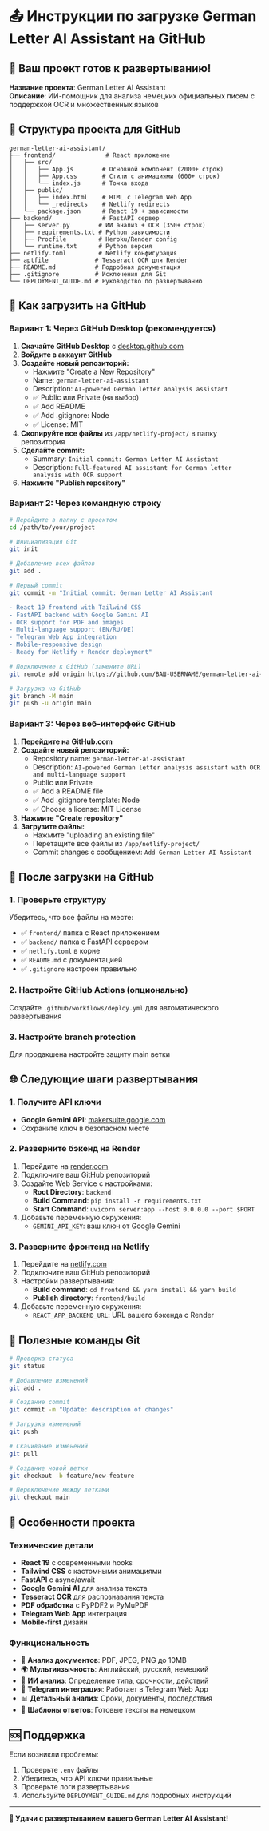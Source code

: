# 📤 Инструкции по загрузке German Letter AI Assistant на GitHub

## 🎯 Ваш проект готов к развертыванию!

**Название проекта**: German Letter AI Assistant  
**Описание**: ИИ-помощник для анализа немецких официальных писем с поддержкой OCR и множественных языков

## 📁 Структура проекта для GitHub

```
german-letter-ai-assistant/
├── frontend/              # React приложение
│   ├── src/
│   │   ├── App.js        # Основной компонент (2000+ строк)
│   │   ├── App.css       # Стили с анимациями (600+ строк)
│   │   └── index.js      # Точка входа
│   ├── public/
│   │   ├── index.html    # HTML с Telegram Web App
│   │   └── _redirects    # Netlify redirects
│   └── package.json      # React 19 + зависимости
├── backend/              # FastAPI сервер
│   ├── server.py        # ИИ анализ + OCR (350+ строк)
│   ├── requirements.txt # Python зависимости
│   ├── Procfile         # Heroku/Render config
│   └── runtime.txt      # Python версия
├── netlify.toml         # Netlify конфигурация
├── aptfile             # Tesseract OCR для Render
├── README.md           # Подробная документация
├── .gitignore          # Исключения для Git
└── DEPLOYMENT_GUIDE.md # Руководство по развертыванию
```

## 🚀 Как загрузить на GitHub

### Вариант 1: Через GitHub Desktop (рекомендуется)

1. **Скачайте GitHub Desktop** с [desktop.github.com](https://desktop.github.com)
2. **Войдите в аккаунт GitHub**
3. **Создайте новый репозиторий:**
   - Нажмите "Create a New Repository"
   - Name: `german-letter-ai-assistant`
   - Description: `AI-powered German letter analysis assistant`
   - ✅ Public или Private (на выбор)
   - ✅ Add README
   - ✅ Add .gitignore: Node
   - ✅ License: MIT
4. **Скопируйте все файлы** из `/app/netlify-project/` в папку репозитория
5. **Сделайте commit:**
   - Summary: `Initial commit: German Letter AI Assistant`
   - Description: `Full-featured AI assistant for German letter analysis with OCR support`
6. **Нажмите "Publish repository"**

### Вариант 2: Через командную строку

```bash
# Перейдите в папку с проектом
cd /path/to/your/project

# Инициализация Git
git init

# Добавление всех файлов
git add .

# Первый commit
git commit -m "Initial commit: German Letter AI Assistant

- React 19 frontend with Tailwind CSS
- FastAPI backend with Google Gemini AI
- OCR support for PDF and images
- Multi-language support (EN/RU/DE)
- Telegram Web App integration
- Mobile-responsive design
- Ready for Netlify + Render deployment"

# Подключение к GitHub (замените URL)
git remote add origin https://github.com/ВАШ-USERNAME/german-letter-ai-assistant.git

# Загрузка на GitHub
git branch -M main
git push -u origin main
```

### Вариант 3: Через веб-интерфейс GitHub

1. **Перейдите на GitHub.com**
2. **Создайте новый репозиторий:**
   - Repository name: `german-letter-ai-assistant`
   - Description: `AI-powered German letter analysis assistant with OCR and multi-language support`
   - Public или Private
   - ✅ Add a README file
   - ✅ Add .gitignore template: Node
   - ✅ Choose a license: MIT License
3. **Нажмите "Create repository"**
4. **Загрузите файлы:**
   - Нажмите "uploading an existing file"
   - Перетащите все файлы из `/app/netlify-project/`
   - Commit changes с сообщением: `Add German Letter AI Assistant`

## 🔧 После загрузки на GitHub

### 1. Проверьте структуру
Убедитесь, что все файлы на месте:
- ✅ `frontend/` папка с React приложением
- ✅ `backend/` папка с FastAPI сервером
- ✅ `netlify.toml` в корне
- ✅ `README.md` с документацией
- ✅ `.gitignore` настроен правильно

### 2. Настройте GitHub Actions (опционально)
Создайте `.github/workflows/deploy.yml` для автоматического развертывания

### 3. Настройте branch protection
Для продакшена настройте защиту main ветки

## 🌐 Следующие шаги развертывания

### 1. Получите API ключи
- **Google Gemini API**: [makersuite.google.com](https://makersuite.google.com/app/apikey)
- Сохраните ключ в безопасном месте

### 2. Разверните бэкенд на Render
1. Перейдите на [render.com](https://render.com)
2. Подключите ваш GitHub репозиторий
3. Создайте Web Service с настройками:
   - **Root Directory**: `backend`
   - **Build Command**: `pip install -r requirements.txt`
   - **Start Command**: `uvicorn server:app --host 0.0.0.0 --port $PORT`
4. Добавьте переменную окружения:
   - `GEMINI_API_KEY`: ваш ключ от Google Gemini

### 3. Разверните фронтенд на Netlify
1. Перейдите на [netlify.com](https://netlify.com)
2. Подключите ваш GitHub репозиторий
3. Настройки развертывания:
   - **Build command**: `cd frontend && yarn install && yarn build`
   - **Publish directory**: `frontend/build`
4. Добавьте переменную окружения:
   - `REACT_APP_BACKEND_URL`: URL вашего бэкенда с Render

## 📝 Полезные команды Git

```bash
# Проверка статуса
git status

# Добавление изменений
git add .

# Создание commit
git commit -m "Update: description of changes"

# Загрузка изменений
git push

# Скачивание изменений
git pull

# Создание новой ветки
git checkout -b feature/new-feature

# Переключение между ветками
git checkout main
```

## 🎯 Особенности проекта

### Технические детали
- **React 19** с современными hooks
- **Tailwind CSS** с кастомными анимациями
- **FastAPI** с async/await
- **Google Gemini AI** для анализа текста
- **Tesseract OCR** для распознавания текста
- **PDF обработка** с PyPDF2 и PyMuPDF
- **Telegram Web App** интеграция
- **Mobile-first** дизайн

### Функциональность
- 📄 **Анализ документов**: PDF, JPEG, PNG до 10MB
- 🌍 **Мультиязычность**: Английский, русский, немецкий
- 🤖 **ИИ анализ**: Определение типа, срочности, действий
- 📱 **Telegram интеграция**: Работает в Telegram Web App
- 📊 **Детальный анализ**: Сроки, документы, последствия
- 📝 **Шаблоны ответов**: Готовые тексты на немецком

## 🆘 Поддержка

Если возникли проблемы:
1. Проверьте `.env` файлы
2. Убедитесь, что API ключи правильные
3. Проверьте логи развертывания
4. Используйте `DEPLOYMENT_GUIDE.md` для подробных инструкций

---

**🎉 Удачи с развертыванием вашего German Letter AI Assistant!**